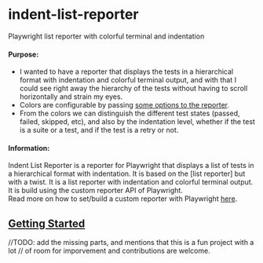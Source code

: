 # indent-list-reporter

Playwright list reporter with colorful terminal and indentation

#### Purpose: 
 - I wanted to have a reporter that displays the tests in a hierarchical format with indentation and colorful terminal output,
and with that I could see right away the hierarchy of the tests without having to scroll horizontally and strain my eyes. 
 - Colors are configurable by passing [some options to the reporter](docs/GettingStarted.md). 
 - From the colors we can distinguish the different test states (passed, failed, skipped, etc), 
and also by the indentation level, whether if the test is a suite or a test, and if the test is a retry or not.

#### Information:  
 Indent List Reporter is a reporter for Playwright that displays a list of tests in a hierarchical format with indentation.
 It is based on the [list reporter] but with a twist. It is a list reporter with indentation and colorful terminal output.
 It is build using the custom reporter API of Playwright.  
 Read more on how to set/build a custom reporter with Playwright [here](https://playwright.dev/docs/test-reporters/#custom-reporters).

## [Getting Started](docs/GettingStarted.md)

//TODO: add the missing parts, and mentions that this is a fun project with a lot 
// of room for imporvement and contributions are welcome.